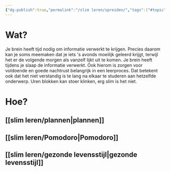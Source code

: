 ```yaml
---
{"dg-publish":true,"permalink":"/slim leren/spreiden/","tags":["#topic"],"created":"2025-06-04T16:32:15.594+02:00","updated":"2025-06-04T17:28:02.629+02:00"}
---
```



# Wat?
Je brein heeft tijd nodig om informatie verwerkt te krijgen. Precies daarom kan je soms meemaken dat je iets 's avonds moeilijk geleerd krijgt, terwijl het er de volgende morgen als vanzelf lijkt uit te komen. Je brein heeft tijdens je slaap de informatie verwerkt. Ook hierom is zorgen voor voldoende en goede nachtrust belangrijk in een leerproces.
Dat betekent ook dat het niet verstandig is te lang na elkaar te studeren aan hetzelfde onderwerp. Uren blokken kan stoer klinken, erg slim is het niet. 
# Hoe?
## [[slim leren/plannen\|plannen]]

## [[slim leren/Pomodoro\|Pomodoro]]
## [[slim leren/gezonde levensstijl\|gezonde levensstijl]]


